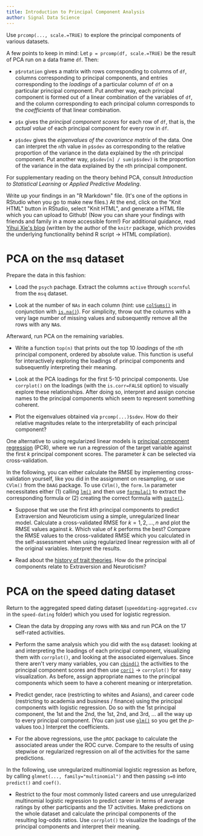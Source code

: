 ```yaml
---
title: Introduction to Principal Component Analysis
author: Signal Data Science	
---
```


Use `prcomp(..., scale.=TRUE)` to explore the principal components of various datasets.

A few points to keep in mind: Let `p = prcomp(df, scale.=TRUE)` be the result of PCA run on a data frame `df`. Then:

* `p$rotation` gives a matrix with rows corresponding to columns of `df`, columns corresponding to principal components, and entries corresponding to the *loadings* of a particular column of `df` on a particular principal component. Put another way, each principal component is formed out of a linear combination of the variables of `df`, and the column corresponding to each principal column corresponds to the *coefficients* of that linear combination.

* `p$x` gives the *principal component scores* for each row of `df`, that is, the *actual value* of each principal component for every row in `df`.

* `p$sdev` gives the *eigenvalues of the covariance matrix* of the data. One can interpret the `n`th value in `p$sdev` as corresponding to the relative proportion of the variance in the data explained by the `n`th principal component. Put another way, `p$sdev[n] / sum(p$sdev)` is the proportion of the variance in the data explained by the `n`th principal component.

For supplementary reading on the theory behind PCA, consult *Introduction to Statistical Learning* or *Applied Predictive Modeling*.

Write up your findings in an "R Markdown" file. (It's one of the options in RStudio when you go to make new files.) At the end, click on the "Knit HTML" button in RStudio, select "Knit HTML", and generate a HTML file which you can upload to Github! (Now you can share your findings with friends and family in a more accessible form!) For additional guidance, read [Yihui Xie's blog](http://yihui.name/en/2012/06/enjoyable-reproducible-research/) (written by the author of the `knitr` package, which provides the underlying functionality behind R script $\to$ HTML compilation).

PCA on the `msq` dataset
========================

Prepare the data in this fashion:

* Load the `psych` pachage. Extract the columns `active` through `scornful` from the `msq` dataset.

* Look at the number of `NAs` in each column (hint: use [`colSums()`](https://stat.ethz.ch/R-manual/R-devel/library/base/html/colSums.html) in conjunction with [`is.na()`](https://stat.ethz.ch/R-manual/R-devel/library/base/html/NA.html)). For simplicity, throw out the columns with a very lage number of missing values and subsequently remove all the rows with any `NA`s.

Afterward, run PCA on the remaining variables.

* Write a function `top(n)` that prints out the top 10 *loadings* of the `n`th principal component, ordered by absolute value. This function is useful for interactively exploring the loadings of principal components and subsequently interpreting their meaning.

* Look at the PCA loadings for the first 5-10 principal components. Use `corrplot()` on the loadings (with the `is.corr=FALSE` option) to visually explore these relationships. After doing so, interpret and assign concise names to the principal components which seem to represent something coherent.

* Plot the eigenvalues obtained via `prcomp(...)$sdev`. How do their relative magnitudes relate to the interpretability of each principal component?

One alternative to using regularized linear models is [principal component regression](https://en.wikipedia.org/wiki/Principal_component_regression) (PCR), where we run a regression of the target variable against the first $k$ principal component scores. The parameter $k$ can be selected via cross-validation.

In the following, you can either calculate the RMSE by implementing cross-validation yourself, like you did in the assignment on resampling, or use `CVlm()` from the `DAAG` package. To use `CVlm()`, the `form.lm` parameter necessitates either (1) calling [`lm()`](https://stat.ethz.ch/R-manual/R-devel/library/stats/html/lm.html) and then use [`formula()`](https://stat.ethz.ch/R-manual/R-devel/library/stats/html/formula.html) to extract the corresponding formula or (2) creating the correct formula with [`paste()`](https://stat.ethz.ch/R-manual/R-devel/library/base/html/paste.html).

* Suppose that we use the first $k$th principal components to predict Extraversion and Neuroticism using a simple, unregularized linear model. Calculate a cross-validated RMSE for $k = 1, 2, \ldots, n$ and plot the RMSE values against $k$. Which value of $k$ performs the best? Compare the RMSE values to the cross-validated RMSE which you calculated in the self-assessment when using regularized linear regression with all of the original variables. Interpret the results.

* Read about the [history of trait theories](http://webspace.ship.edu/cgboer/eysenck.html). How do the principal components relate to Extraversion and Neuroticism?

PCA on the speed dating dataset
===============================

Return to the aggregated speed dating dataset (`speeddating-aggregated.csv` in the `speed-dating` folder) which you used for logistic regression.

* Clean the data by dropping any rows with `NA`s and run PCA on the 17 self-rated activities.

* Perform the same analysis which you did with the `msq` dataset: looking at and interpreting the loadings of each principal component, visualizing them with `corrplot()`, and looking at the associated eigenvalues. Since there aren't very many variables, you can [`cbind()`](https://stat.ethz.ch/R-manual/R-devel/library/base/html/cbind.html) the activities to the principal component scores and then use [`cor()`](https://stat.ethz.ch/R-manual/R-patched/library/stats/html/cor.html) $\to$ `corrplot()` for easy visualization. As before, assign appropriate names to the principal components which seem to have a coherent meaning or interpretation.

* Predict gender, race (restricting to whites and Asians), and career code (restricting to academia and business / finance) using the principal components with logistic regression. Do so with the 1st principal component, the 1st and the 2nd, the 1st, 2nd, and 3rd, ... all the way up to every principal component. (You can just use [`glm()`](https://stat.ethz.ch/R-manual/R-devel/library/stats/html/glm.html) so you get the $p$-values too.) Interpret the coefficients.

* For the above regressions, use the `pROC` package to calculate the associated areas under the ROC curve. Compare to the results of using stepwise or regularized regression on all of the activities for the same predictions.

In the following, use unregularized multinomial logistic regression as before, by calling `glmnet(..., family="multinomial")` and then passing `s=0` into `predict()` and `coef()`.

* Restrict to the four most commonly listed careers and use unregularized multinomial logistic regression to predict career in terms of average ratings by other participants and the 17 activities. Make predictions on the whole dataset and calculate the principal components of the resulting log-odds ratios. Use `corrplot()` to visualize the loadings of the principal components and interpret their meaning.